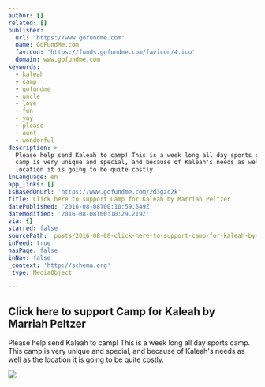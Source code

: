 ```yaml
---
author: []
related: []
publisher:
  url: 'https://www.gofundme.com'
  name: GoFundMe.com
  favicon: 'https://funds.gofundme.com/favicon/4.ico'
  domain: www.gofundme.com
keywords:
  - kaleah
  - camp
  - gofundme
  - uncle
  - love
  - fun
  - yay
  - please
  - aunt
  - wonderful
description: >-
  Please help send Kaleah to camp! This is a week long all day sports camp. This
  camp is very unique and special, and because of Kaleah's needs as well as the
  location it is going to be quite costly.
inLanguage: en
app_links: []
isBasedOnUrl: 'https://www.gofundme.com/2d3gzc2k'
title: Click here to support Camp for Kaleah by Marriah Peltzer
datePublished: '2016-08-08T00:10:59.549Z'
dateModified: '2016-08-08T00:10:29.219Z'
via: {}
starred: false
sourcePath: _posts/2016-08-08-click-here-to-support-camp-for-kaleah-by-marriah-peltzer.md
inFeed: true
hasPage: false
inNav: false
_context: 'http://schema.org'
_type: MediaObject

---
```

<article style=""><h1>Click here to support Camp for Kaleah by Marriah Peltzer</h1><p>Please help send Kaleah to camp! This is a week long all day sports camp. This camp is very unique and special, and because of Kaleah's needs as well as the location it is going to be quite costly.</p><img src="http://funds.gfmcdn.com/12730111_1467838858.4915.jpg" /></article>